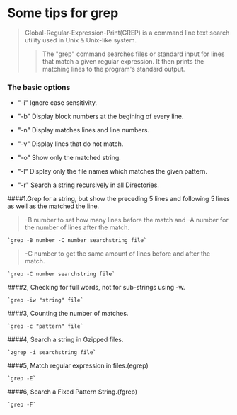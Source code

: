 # Some tips for grep

>Global-Regular-Expression-Print(GREP) is a command line text search utility used in Unix & Unix-like system.
>
>>The "grep" command searches files or standard input for lines that match a given regular expression. It then prints the matching lines to the program's standard output.

### The basic options

* "-i" Ignore case sensitivity.

* "-b" Display block numbers at the begining of every line.

* "-n" Display matches lines and line numbers.

* "-v" Display lines that do not match.
* "-o" Show only the matched string.
* "-l" Display only the file names which matches the given pattern.
* "-r" Search a string recursively in all Directories.

####1.Grep for a string, but show the preceding 5 lines and following 5 lines as well as the matched the line.

> -B number to set how many lines before the match and -A number for the number of lines after the match.

	`grep -B number -C number searchstring file`
> -C  number to get the same amount of lines before and after the match.
    
	`grep -C number searchstring file`

####2, Checking for full words, not for sub-strings using -w.

	`grep -iw "string" file`

####3, Counting the number of matches.

	`grep -c "pattern" file`

####4, Search a string in Gzipped files.

	`zgrep -i searchstring file`

####5, Match regular expression in files.(egrep) 

	`grep -E`

####6, Search a Fixed Pattern String.(fgrep)

	`grep -F`


